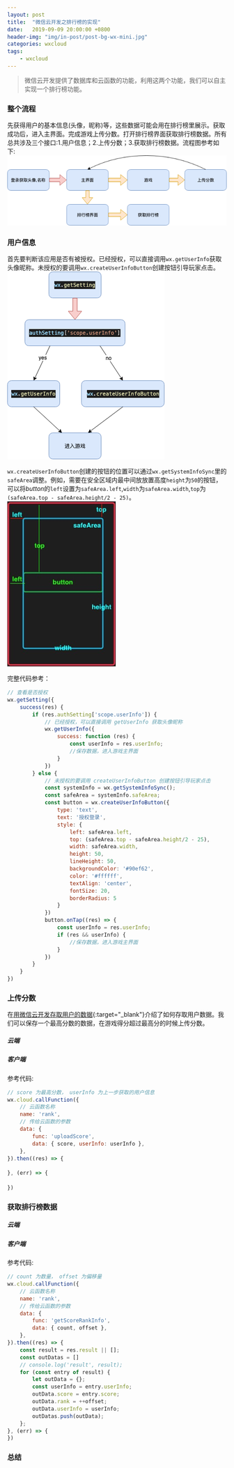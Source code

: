 ```yaml
---
layout: post
title:  "微信云开发之排行榜的实现"
date:   2019-09-09 20:00:00 +0800
header-img: "img/in-post/post-bg-wx-mini.jpg"
categories: wxcloud
tags:
    - wxcloud
---
```

> 微信云开发提供了数据库和云函数的功能，利用这两个功能，我们可以自主实现一个排行榜功能。

### 整个流程
先获得用户的基本信息(头像，昵称)等，这些数据可能会用在排行榜里展示。获取成功后，进入主界面。完成游戏上传分数。打开排行榜界面获取排行榜数据。所有总共涉及三个接口:1.用户信息；2.上传分数；3.获取排行榜数据。流程图参考如下:
![](/img/in-post/2019-09-09-wx-cloud-rank.png)  


### 用户信息
首先要判断该应用是否有被授权。已经授权，可以直接调用`wx.getUserInfo`获取头像昵称。未授权的要调用`wx.createUserInfoButton`创建按钮引导玩家点击。
![](/img/in-post/2019-09-09-wx-getuserinfo.png)  

`wx.createUserInfoButton`创建的按钮的位置可以通过`wx.getSystemInfoSync`里的`safeArea`调整。例如，需要在安全区域内最中间放放置高度`height`为`50`的按钮，可以将*button*的`left`设置为`safeArea.left`,`width`为`safeArea.width`,`top`为`(safeArea.top - safeArea.height/2 - 25)`。  
![](/img/in-post/2019-09-09-wx-createbutton.jpeg)  

完整代码参考：
```js
// 查看是否授权
wx.getSetting({
    success(res) {
        if (res.authSetting['scope.userInfo']) {
            // 已经授权，可以直接调用 getUserInfo 获取头像昵称
            wx.getUserInfo({
                success: function (res) {
                    const userInfo = res.userInfo;
                    //保存数据，进入游戏主界面
                }
            })
        } else {
            // 未授权的要调用 createUserInfoButton 创建按钮引导玩家点击
            const systemInfo = wx.getSystemInfoSync();
            const safeArea = systemInfo.safeArea;
            const button = wx.createUserInfoButton({
                type: 'text',
                text: '授权登录',
                style: {
                    left: safeArea.left,
                    top: (safeArea.top - safeArea.height/2 - 25),
                    width: safeArea.width,
                    height: 50,
                    lineHeight: 50,
                    backgroundColor: '#90ef62',
                    color: '#ffffff',
                    textAlign: 'center',
                    fontSize: 20,
                    borderRadius: 5
                }
            })
            button.onTap((res) => {
                const userInfo = res.userInfo;
                if (res && userInfo) {
                    //保存数据，进入游戏主界面
                }
            })
        }
    }
})
```

### 上传分数
在[用微信云开发存取用户的数据](http://lamyoung.com/wxcloud/2019/08/14/Save-user-data-with-wxcloud/){:target="_blank"}介绍了如何存取用户数据。我们可以保存一个最高分数的数据，在游戏得分超过最高分的时候上传分数。  
##### 云端

##### 客户端
参考代码:
```js
// score 为最高分数， userInfo 为上一步获取的用户信息
wx.cloud.callFunction({
    // 云函数名称
    name: 'rank',
    // 传给云函数的参数
    data: {
        func: 'uploadScore',
        data: { score, userInfo: userInfo },
    },
}).then((res) => {
 
}, (err) => {
 
})
```


### 获取排行榜数据
##### 云端

##### 客户端
参考代码:
```js
// count 为数量， offset 为偏移量
wx.cloud.callFunction({
    // 云函数名称
    name: 'rank',
    // 传给云函数的参数
    data: {
        func: 'getScoreRankInfo',
        data: { count, offset },
    },
}).then((res) => {
    const result = res.result || [];
    const outDatas = []
    // console.log('result', result);
    for (const entry of result) {
        let outData = {};
        const userInfo = entry.userInfo;
        outData.score = entry.score;
        outData.rank = ++offset;
        outData.userInfo = userInfo;
        outDatas.push(outData);
    };
}, (err) => {
})
```

### 总结
